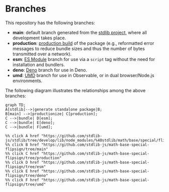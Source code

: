 <!--

@license Apache-2.0

Copyright (c) 2022 The Stdlib Authors.

Licensed under the Apache License, Version 2.0 (the "License");
you may not use this file except in compliance with the License.
You may obtain a copy of the License at

    http://www.apache.org/licenses/LICENSE-2.0

Unless required by applicable law or agreed to in writing, software
distributed under the License is distributed on an "AS IS" BASIS,
WITHOUT WARRANTIES OR CONDITIONS OF ANY KIND, either express or implied.
See the License for the specific language governing permissions and
limitations under the License.

-->

# Branches

This repository has the following branches:

-   **main**: default branch generated from the [stdlib project][stdlib-url], where all development takes place.
-   **production**: [production build][production-url] of the package (e.g., reformatted error messages to reduce bundle sizes and thus the number of bytes transmitted over a network).
-   **esm**: [ES Module][esm-url] branch for use via a `script` tag without the need for installation and bundlers.
-   **deno**: [Deno][deno-url] branch for use in Deno.
-   **umd**: [UMD][umd-url] branch for use in Observable, or in dual browser/Node.js environments.

The following diagram illustrates the relationships among the above branches:

```mermaid
graph TD;
A[stdlib]-->|generate standalone package|B;
B[main] -->|productionize| C[production];
C -->|bundle| D[esm];
C -->|bundle| E[deno];
C -->|bundle| F[umd];

%% click A href "https://github.com/stdlib-js/stdlib/tree/develop/lib/node_modules/%40stdlib/math/base/special/flipsign"
%% click B href "https://github.com/stdlib-js/math-base-special-flipsign/tree/main"
%% click C href "https://github.com/stdlib-js/math-base-special-flipsign/tree/production"
%% click D href "https://github.com/stdlib-js/math-base-special-flipsign/tree/esm"
%% click E href "https://github.com/stdlib-js/math-base-special-flipsign/tree/deno"
%% click F href "https://github.com/stdlib-js/math-base-special-flipsign/tree/umd"
```

[stdlib-url]: https://github.com/stdlib-js/stdlib/tree/develop/lib/node_modules/%40stdlib/math/base/special/flipsign
[production-url]: https://github.com/stdlib-js/math-base-special-flipsign/tree/production
[deno-url]: https://github.com/stdlib-js/math-base-special-flipsign/tree/deno
[umd-url]: https://github.com/stdlib-js/math-base-special-flipsign/tree/umd
[esm-url]: https://github.com/stdlib-js/math-base-special-flipsign/tree/esm